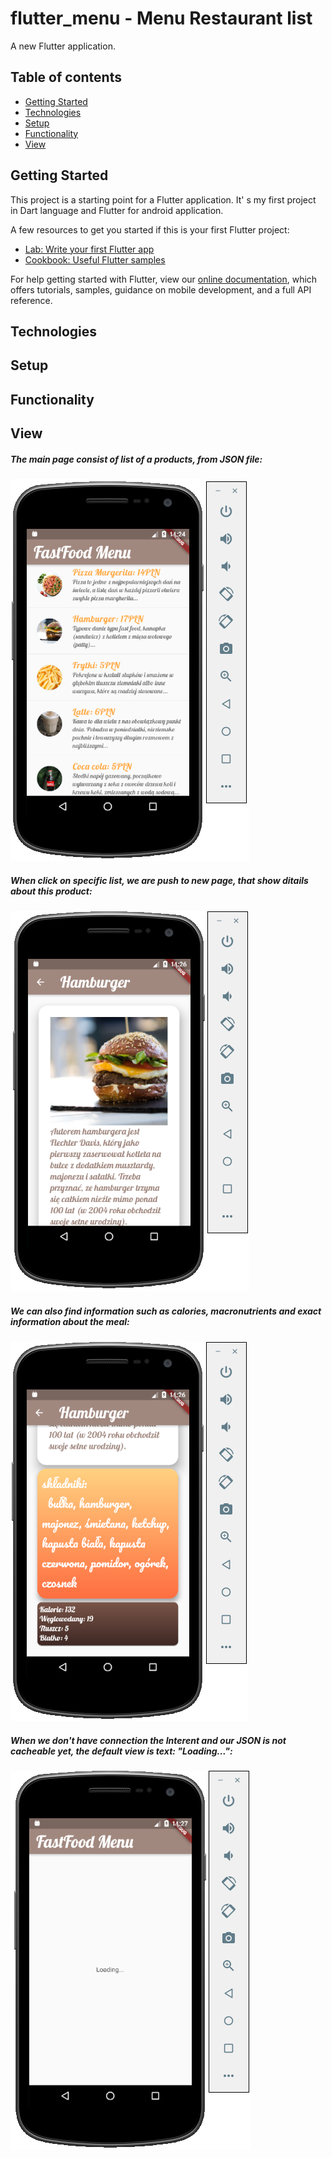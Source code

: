 # flutter_menu - Menu Restaurant list 

A new Flutter application.

## Table of contents
* [Getting Started](#getting-started)
* [Technologies](#technologies)
* [Setup](#setup)
* [Functionality](#functionality)
* [View](#view)

## Getting Started

This project is a starting point for a Flutter application.
It' s my first project in Dart language and Flutter for android application.

A few resources to get you started if this is your first Flutter project:

- [Lab: Write your first Flutter app](https://flutter.dev/docs/get-started/codelab)
- [Cookbook: Useful Flutter samples](https://flutter.dev/docs/cookbook)

For help getting started with Flutter, view our
[online documentation](https://flutter.dev/docs), which offers tutorials,
samples, guidance on mobile development, and a full API reference.

## Technologies

## Setup 

## Functionality

## View

##### The main page consist of list of a products, from JSON file:

![](/images/main_list.JPG)

##### When click on specific list, we are push to new page, that show ditails about this product: 

![](/images/meal.JPG)

##### We can also find information such as calories, macronutrients and exact information about the meal:
 ![](/images/meal_description.JPG)

##### When we don't have connection the Interent and our JSON is not cacheable yet, the default view is text: "Loading...": 
![](/images/loading.JPG)


